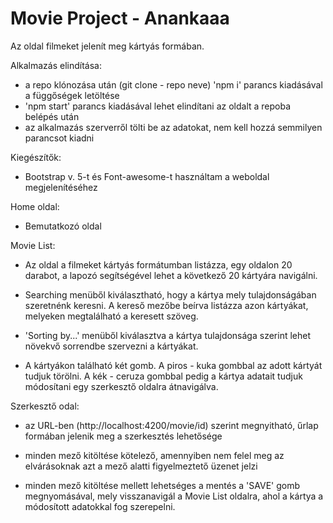 # Movie Project - Anankaaa

Az oldal filmeket jelenít meg kártyás formában. 

Alkalmazás elindítása:
- a repo klónozása után (git clone - repo neve) 'npm i' parancs kiadásával a függőségek letöltése
- 'npm start' parancs kiadásával lehet elindítani az oldalt a repoba belépés után
- az alkalmazás szerverről tölti be az adatokat, nem kell hozzá semmilyen parancsot kiadni 

Kiegészítők:
- Bootstrap v. 5-t és Font-awesome-t használtam a weboldal megjelenítéséhez 


Home oldal:
- Bemutatkozó oldal


Movie List:
- Az oldal a filmeket kártyás formátumban listázza, egy oldalon 20 darabot, a lapozó segítségével lehet a következő 20 kártyára navigálni.

- Searching menüből kiválasztható, hogy a kártya mely tulajdonságában szeretnénk keresni. A kereső mezőbe beírva listázza azon kártyákat, melyeken megtalálható a keresett szöveg.

- 'Sorting by...' menüből kiválasztva a kártya tulajdonsága szerint lehet növekvő sorrendbe szervezni a kártyákat.

- A kártyákon található két gomb. A piros - kuka gombbal az adott kártyát tudjuk törölni. A kék - ceruza gombbal pedig a kártya adatait tudjuk módosítani egy szerkesztő oldalra átnavigálva. 


Szerkesztő odal: 
- az URL-ben (http://localhost:4200/movie/id) szerint megnyitható, űrlap formában jelenik meg a szerkesztés lehetősége

- minden mező kitöltése kötelező, amennyiben nem felel meg az elvárásoknak azt a mező alatti figyelmeztető üzenet jelzi 

- minden mező kitöltése mellett lehetséges a mentés a 'SAVE' gomb megnyomásával, mely visszanavigál a Movie List oldalra, ahol a kártya a módosított adatokkal fog szerepelni.


